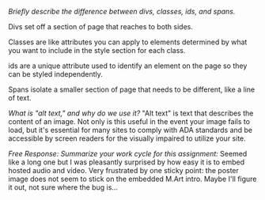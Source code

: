 *Briefly describe the difference between divs, classes, ids, and spans.*

  Divs set off a section of page that reaches to both sides.

  Classes are like attributes you can apply to elements determined by what you want to include in the style section for each class.

  ids are a unique attribute used to identify an element on the page so they can be styled independently.

  Spans isolate a smaller section of page that needs to be different, like a line of text.



*What is "alt text," and why do we use it?*
"Alt text" is text that describes the content of an image.  Not only is this useful in the event your image fails to load, but it's essential for many sites to comply with ADA standards and be accessible by screen readers for the visually impaired to utilize your site.


*Free Response: Summarize your work cycle for this assignment:*
Seemed like a long one but I was pleasantly surprised by how easy it is to embed hosted audio and video.  Very frustrated by one sticky point: the poster image does not seem to stick on the embedded M.Art intro.  Maybe I'll figure it out, not sure where the bug is...


